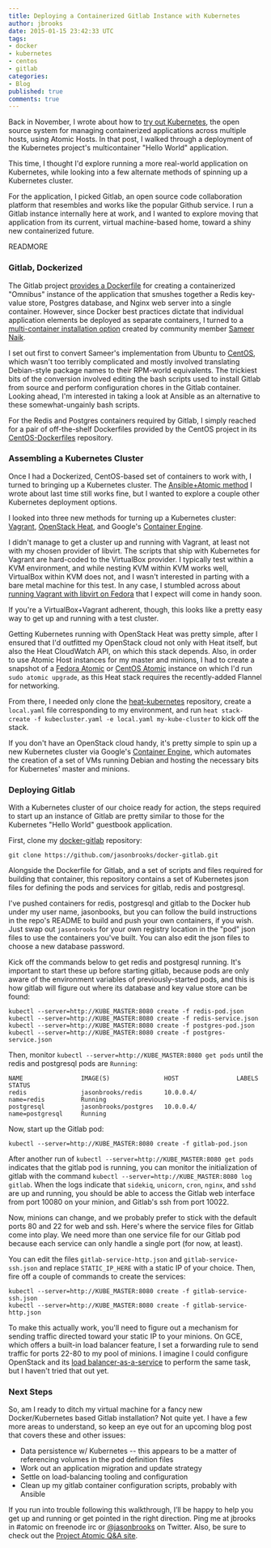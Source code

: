 ```yaml
---
title: Deploying a Containerized Gitlab Instance with Kubernetes
author: jbrooks
date: 2015-01-15 23:42:33 UTC
tags: 
- docker 
- kubernetes 
- centos
- gitlab
categories:
- Blog
published: true
comments: true
---
```


Back in November, I wrote about how to [try out Kubernetes](http://www.projectatomic.io/blog/2014/11/testing-kubernetes-with-an-atomic-host/), the open source system for managing containerized applications across multiple hosts, using Atomic Hosts. In that post, I walked through a deployment of the Kubernetes project's multicontainer "Hello World" application. 

This time, I thought I'd explore running a more real-world application on Kubernetes, while looking into a few alternate methods of spinning up a Kubernetes cluster.

For the application, I picked Gitlab, an open source code collaboration platform that resembles and works like the popular Github service. I run a Gitlab instance internally here at work, and I wanted to explore moving that application from its current, virtual machine-based home, toward a shiny new containerized future.

READMORE

### Gitlab, Dockerized
The Gitlab project [provides a Dockerfile](https://gitlab.com/gitlab-org/gitlab-ce/tree/master/docker) for creating a containerized "Omnibus" instance of the application that smushes together a Redis key-value store, Postgres database, and Nginx web server into a single container. However, since Docker best practices dictate that individual application elements be deployed as separate containers, I turned to a [multi-container installation option](https://github.com/sameersbn/docker-gitlab) created by community member [Sameer Naik](https://twitter.com/sameersbn).

I set out first to convert Sameer's implementation from Ubuntu to [CentOS](https://github.com/jasonbrooks/docker-gitlab), which wasn't too terribly complicated and mostly involved translating Debian-style package names to their RPM-world equivalents. The trickiest bits of the conversion involved editing the bash scripts used to install Gitlab from source and perform configuration chores in the Gitlab container. Looking ahead, I'm interested in taking a look at Ansible as an alternative to these somewhat-ungainly bash scripts.

For the Redis and Postgres containers required by Gitlab, I simply reached for a pair of off-the-shelf Dockerfiles provided by the CentOS project in its [CentOS-Dockerfiles](https://github.com/CentOS/CentOS-Dockerfiles) repository.

### Assembling a Kubernetes Cluster

Once I had a Dockerized, CentOS-based set of containers to work with, I turned to bringing up a Kubernetes cluster. The [Ansible+Atomic method](http://www.projectatomic.io/blog/2014/11/testing-kubernetes-with-an-atomic-host/) I wrote about last time still works fine, but I wanted to explore a couple other Kubernetes deployment options.

I looked into three new methods for turning up a Kubernetes cluster: [Vagrant](https://github.com/GoogleCloudPlatform/kubernetes/blob/master/docs/getting-started-guides/vagrant.md), [OpenStack Heat](https://github.com/larsks/heat-kubernetes), and Google's [Container Engine](https://cloud.google.com/container-engine/).

I didn't manage to get a cluster up and running with Vagrant, at least not with my chosen provider of libvirt. The scripts that ship with Kubernetes for Vagrant are hard-coded to the VirtualBox provider. I typically test within a KVM environment, and while nesting KVM within KVM works well, VirtualBox within KVM does not, and I wasn't interested in parting with a bare metal machine for this test. In any case, I stumbled across about [running Vagrant with libvirt on Fedora](http://blog.obnox.de/vagrant-with-lxc-and-libvirt-on-fedora/) that I expect will come in handy soon.

If you're a VirtualBox+Vagrant adherent, though, this looks like a pretty easy way to get up and running with a test cluster.

Getting Kubernetes running with OpenStack Heat was pretty simple, after I ensured that I'd outfitted my OpenStack cloud not only with Heat itself, but also the Heat CloudWatch API, on which this stack depends. Also, in order to use Atomic Host instances for my master and minions, I had to create a snapshot of a [Fedora Atomic](https://getfedora.org/en/cloud/download/) or [CentOS Atomic](http://buildlogs.centos.org/monthly/7/) instance on which I'd run `sudo atomic upgrade`, as this Heat stack requires the recently-added Flannel for networking.

From there, I needed only clone the [heat-kubernetes](https://github.com/larsks/heat-kubernetes) repository, create a `local.yaml` file corresponding to my environment, and run `heat stack-create -f kubecluster.yaml -e local.yaml my-kube-cluster` to kick off the stack.

If you don't have an OpenStack cloud handy, it's pretty simple to spin up a new Kubernetes cluster via Google's [Container Engine](https://cloud.google.com/container-engine/), which automates the creation of a set of VMs running Debian and hosting the necessary bits for Kubernetes' master and minions.

### Deploying Gitlab

With a Kubernetes cluster of our choice ready for action, the steps required to start up an instance of Gitlab are pretty similar to those for the Kubernetes "Hello World" guestbook application.

First, clone my [docker-gitlab](https://github.com/jasonbrooks/docker-gitlab) repository:

````
git clone https://github.com/jasonbrooks/docker-gitlab.git
````

Alongside the Dockerfile for Gitlab, and a set of scripts and files required for building that container, this repository contains a set of Kubernetes json files for defining the pods and services for gitlab, redis and postgresql.

I've pushed containers for redis, postgresql and gitlab to the Docker hub under my user name, jasonbooks, but you can follow the build instructions in the repo's README to build and push your own containers, if you wish. Just swap out `jasonbrooks` for your own registry location in the "pod" json files to use the containers you've built. You can also edit the json files to choose a new database password.

Kick off the commands below to get redis and postgresql running. It's important to start these up before starting gitlab, because pods are only aware of the environment variables of previously-started pods, and this is how gitlab will figure out where its database and key value store can be found:

````
kubectl --server=http://KUBE_MASTER:8080 create -f redis-pod.json 
kubectl --server=http://KUBE_MASTER:8080 create -f redis-service.json 
kubectl --server=http://KUBE_MASTER:8080 create -f postgres-pod.json 
kubectl --server=http://KUBE_MASTER:8080 create -f postgres-service.json
````

Then, monitor `kubectl --server=http://KUBE_MASTER:8080 get pods` until the redis and postgresql pods are `Running`:

````
NAME                IMAGE(S)               HOST                LABELS              STATUS
redis               jasonbrooks/redis      10.0.0.4/           name=redis          Running
postgresql          jasonbrooks/postgres   10.0.0.4/           name=postgresql     Running
````

Now, start up the Gitlab pod:

````
kubectl --server=http://KUBE_MASTER:8080 create -f gitlab-pod.json
````

After another run of `kubectl --server=http://KUBE_MASTER:8080 get pods` indicates that the gitlab pod is running, you can monitor the initialization of gitlab with the command `kubectl --server=http://KUBE_MASTER:8080 log gitlab`. When the logs indicate that `sidekiq`, `unicorn`, `cron`, `nginx`, and `sshd` are up and running, you should be able to access the Gitlab web interface from port 10080 on your minion, and Gitlab's ssh from port 10022.

Now, minions can change, and we probably prefer to stick with the default ports 80 and 22 for web and ssh. Here's where the service files for Gitlab come into play. We need more than one service file for our Gitlab pod because each service can only handle a single port (for now, at least).

You can edit the files `gitlab-service-http.json` and `gitlab-service-ssh.json` and replace `STATIC_IP_HERE` with a static IP of your choice. Then, fire off a couple of commands to create the services:

````
kubectl --server=http://KUBE_MASTER:8080 create -f gitlab-service-ssh.json
kubectl --server=http://KUBE_MASTER:8080 create -f gitlab-service-http.json
````

To make this actually work, you'll need to figure out a mechanism for sending traffic directed toward your static IP to your minions. On GCE, which offers a built-in load balancer feature, I set a forwarding rule to send traffic for ports 22-80 to my pool of minions. I imagine I could configure OpenStack and its [load balancer-as-a-service](http://docs.openstack.org/api/openstack-network/2.0/content/lbaas_ext.html) to perform the same task, but I haven't tried that out yet.


### Next Steps

So, am I ready to ditch my virtual machine for a fancy new Docker/Kubernetes based Gitlab installation? Not quite yet. I have a few more areas to understand, so keep an eye out for an upcoming blog post that covers these and other issues:

* Data persistence w/ Kubernetes -- this appears to be a matter of referencing volumes in the pod definition files
* Work out an application migration and update strategy
* Settle on load-balancing tooling and configuration
* Clean up my gitlab container configuration scripts, probably with Ansible

If you run into trouble following this walkthrough, I’ll be happy to help you get up and running or get pointed in the right direction. Ping me at jbrooks in #atomic on freenode irc or [@jasonbrooks](https://twitter.com/jasonbrooks) on Twitter. Also, be sure to check out the [Project Atomic Q&A site](http://ask.projectatomic.io/en/questions/).
